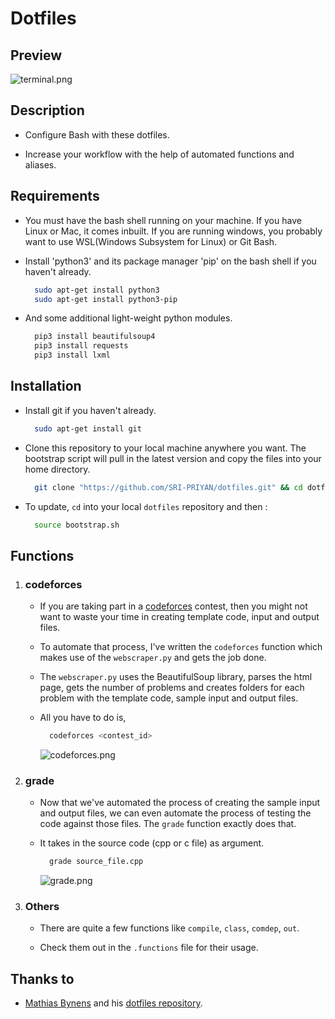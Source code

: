 # Dotfiles

## Preview

![terminal.png](https://i.postimg.cc/dtkv6BJS/terminal.png)

## Description

* Configure Bash with these dotfiles.

* Increase your workflow with the help of automated functions and aliases.

## Requirements

* You must have the bash shell running on your machine. If you have Linux or Mac, it comes inbuilt. If you are running windows, you probably want to use WSL(Windows Subsystem for Linux) or Git Bash.

* Install 'python3' and its package manager 'pip' on the bash shell if you haven't already.

  ```bash
    sudo apt-get install python3
    sudo apt-get install python3-pip
  ```

* And some additional light-weight python modules.

  ```bash
    pip3 install beautifulsoup4
    pip3 install requests
    pip3 install lxml
  ```

## Installation

* Install git if you haven't already.

  ```bash
    sudo apt-get install git
  ```

* Clone this repository to your local machine anywhere you want. The bootstrap script will pull in the latest version and copy the files into your home directory.

  ```bash
    git clone "https://github.com/SRI-PRIYAN/dotfiles.git" && cd dotfiles && source bootstrap.sh
  ```

* To update, `cd` into your local `dotfiles` repository and then :

  ```bash
    source bootstrap.sh
  ```

## Functions

1. ### codeforces

    * If you are taking part in a [codeforces](https://codeforces.com/contests) contest, then you might not want to waste your time in creating template code, input and output files.

    * To automate that process, I've written the `codeforces` function which makes use of the `webscraper.py` and gets the job done.

    * The `webscraper.py` uses the BeautifulSoup library, parses the html page, gets the number of problems and creates folders for each problem with the template code, sample input and output files.

    * All you have to do is,

      ```bash
        codeforces <contest_id>
      ```

      ![codeforces.png](https://i.postimg.cc/CxD7wXj5/codeforces.png)

2. ### grade

    * Now that we've automated the process of creating the sample input and output files, we can even automate the process of testing the code against those files. The `grade` function exactly does that.

    * It takes in the source code (cpp or c file) as argument.

      ```bash
        grade source_file.cpp
      ```

      ![grade.png](https://i.postimg.cc/Sxb4QXXh/grade.png)

3. ### Others

    * There are quite a few functions like `compile`, `class`, `comdep`, `out`.

    * Check them out in the `.functions` file for their usage.

## Thanks to

* [Mathias Bynens](https://mathiasbynens.be/) and his [dotfiles repository](https://github.com/mathiasbynens/dotfiles).
